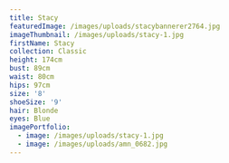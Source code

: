 ```yaml
---
title: Stacy
featuredImage: /images/uploads/stacybannerer2764.jpg
imageThumbnail: /images/uploads/stacy-1.jpg
firstName: Stacy
collection: Classic
height: 174cm
bust: 89cm
waist: 80cm
hips: 97cm
size: '8'
shoeSize: '9'
hair: Blonde
eyes: Blue
imagePortfolio:
  - image: /images/uploads/stacy-1.jpg
  - image: /images/uploads/amn_0682.jpg
---
```


